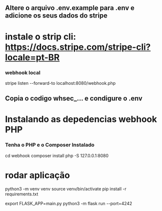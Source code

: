 ## Altere o arquivo .env.example para .env e adicione os seus dados do stripe

# instale o strip cli: https://docs.stripe.com/stripe-cli?locale=pt-BR

### webhook local
stripe listen --forward-to localhost:8080/webhook.php

## Copia o codigo whsec_... e condigure o .env

# Instalando as depedencias webhook PHP
### Tenha o PHP e o Composer Instalado
cd webhook
composer install
php -S 127.0.0.1:8080

# rodar aplicação
python3 -m venv venv
source venv/bin/activate
pip install -r requirements.txt

export FLASK_APP=main.py
python3 -m flask run --port=4242



